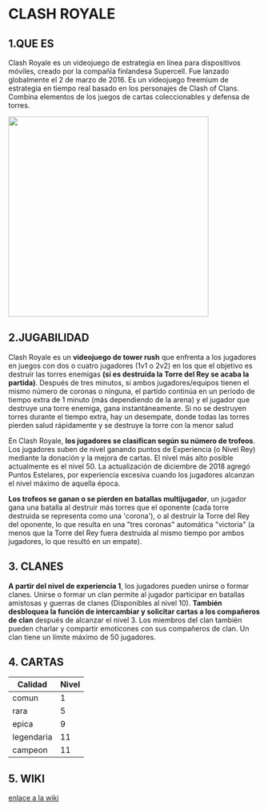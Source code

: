 # CLASH ROYALE 

## 1.QUE ES

Clash Royale es un videojuego de estrategia en línea para dispositivos móviles, creado por la compañía finlandesa Supercell.​ Fue lanzado globalmente el 2 de marzo de 2016. Es un videojuego freemium de estrategia en tiempo real basado en los personajes de Clash of Clans.​ Combina elementos de los juegos de cartas coleccionables y defensa de torres.


<img src ="https://yt3.googleusercontent.com/ytc/APkrFKYBJjS5b_-TGb5v-w7KS0sxd6eEo3sAP9I9iXb0xg=s900-c-k-c0x00ffffff-no-rj" width ="400" height=400>

## 2.JUGABILIDAD


Clash Royale es un **videojuego de tower rush** que enfrenta a los jugadores en juegos con dos o cuatro jugadores (1v1 o 2v2) en los que el objetivo es destruir las torres enemigas **(si es destruida la Torre del Rey se acaba la partida)**.  Después de tres minutos, si ambos jugadores/equipos tienen el mismo número de coronas o ninguna, el partido continúa en un período de tiempo extra de 1 minuto (más dependiendo de la arena) y el jugador que destruye una torre enemiga, gana instantáneamente. Si no se destruyen torres durante el tiempo extra, hay un desempate, donde todas las torres pierden salud rápidamente y se destruye la torre con la menor salud

En Clash Royale, **los jugadores se clasifican según su número de trofeos**. Los jugadores suben de nivel ganando puntos de Experiencia (o Nivel Rey) mediante la donación y la mejora de cartas. El nivel más alto posible actualmente es el nivel 50. La actualización de diciembre de 2018 agregó Puntos Estelares, por experiencia excesiva cuando los jugadores alcanzan el nivel máximo de aquella época.

**Los trofeos se ganan o se pierden en batallas multijugador**, un jugador gana una batalla al destruir más torres que el oponente (cada torre destruida se representa como una 'corona'), o al destruir la Torre del Rey del oponente, lo que resulta en una "tres coronas" automática "victoria" (a menos que la Torre del Rey fuera destruida al mismo tiempo por ambos jugadores, lo que resultó en un empate).


## 3. CLANES

**A partir del nivel de experiencia 1**, los jugadores pueden unirse o formar clanes. Unirse o formar un clan permite al jugador participar en batallas amistosas y guerras de clanes (Disponibles al nivel 10). **También desbloquea la función de intercambiar y solicitar cartas a los compañeros de clan** después de alcanzar el nivel 3. Los miembros del clan también pueden charlar y compartir emoticones con sus compañeros de clan. Un clan tiene un límite máximo de 50 jugadores.

## 4. CARTAS


|  Calidad  |  Nivel   |
|-----------|----------|
| comun     | 1        |
| rara      | 5        |
| epica     | 9        |
| legendaria| 11       |
| campeon   | 11       |

## 5. WIKI

[enlace a la wiki](https://github.com/PabloAlben/ClashRoyale/wiki)

